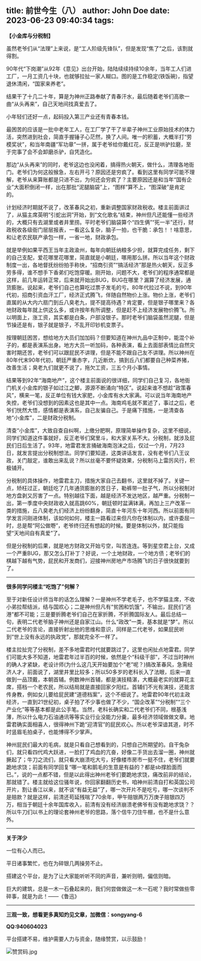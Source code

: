 title: 前世今生（八）
author: John Doe
date: 2023-06-23 09:40:34
tags:
---
**【小金库与分税制】**<!--more-->

虽然老爷们从“法理”上来说，是“工人阶级先锋队”，但是发现“焦了”之后，该割就得割。

90年代“下岗潮”从92年《意见》出台开始，陆陆续续持续10余年，当年工人们进工厂，一月工资几十块，也就够拉扯一家人糊口。图的是工作稳定(铁饭碗)，指望退休清闲，“国家来养老”。

结果干了十几二十年，算是为神州正路奉献了青春汗水，最后随着老爷们高歌一曲“从头再来”，自己天地间找真爱去了。

小年轻们还好一点，起码投入第三产业还有青春本钱。

最困苦的应该是一批中老年工人，在工厂学了干了半辈子神州工业原始技术的体力活，突然进到社会，简直手握锤子心茫然，换了人间。唯一的积蓄，大概半打“劳模奖状”，和当年南疆“军功章”一拼，属于老爷给你戴红花，反正是哄驴拉磨，至于完事了会不会卸磨杀驴，自凭造化。

那边“从头再来”的同时，老爷这边也没闲着，搞得热火朝天，做什么，清理各地衙门。老爷们为何这般猴急，左右开弓？原因还是穷疯了。看到这里有同学可能不理解，老爷从来算账都是只进不出，为何还会穷疯了？主要原因还是和当年“国有企业”大面积倒闭一样，出在那批“泥腿脑袋”上，“图样”算不上，“图深破”是肯定的。

计划经济时期就不说了，改革春风之初，重新调整国家财政税收。楼主前面讲过了，从猫主席英明“引蛇出洞”开始，到“文化歌名”结束，神州但凡还能懂一些经济的，大概只有去湖里或者井里捞。平时老爷们脑袋算个“四生俩”“死一半”还行，财政税收各级衙门层层报表，一看这么复杂，脑子一拍，也干脆：承包！！啥意思，和让老农民联产承包一样，一省一地，财政承包。

就是举例如果平西王当年主政渝州，每年向朝廷纳粮多少担，就算完成任务，剩下的自己支配，爱花哪里花哪里，简直就是小朝廷，哪用那么拼。所以当年这个财政制度一出，各地督抚纷纷拍手称快，“招商引资”“搞活经济”那是热火朝天，反正多劳多得，谁不想手下香弟们吃饱穿暖。刚开始，问题不大，老爷们的程序通常都是这样，前几年运转正常，后来就开始出BUG，BUG在哪里？漏算了经济发展，通货膨胀。说起来，老爷们自己也算吃过票子发毛的亏。80年代拉过不说，到90年代初，招商引资血汗工厂，经济正式腾飞，伴随自然物价上涨。物价上涨，老爷们直属的从大内六扇门到丘八臭老九，提不提高待遇？肯定要，但是银子哪里来？各地财政每年就上供这么多，或许按年有所调整，但是赶不上经济发展物价腾飞。所以明面上，涨工资，其实都是白条，户部没银子。那时老爷们脑袋虽然泥腿，但是节操还是有，银子就是银子，不乱开印钞机变票子。

按理朝廷困苦，想给地方大员们加加码？但要知道在神州九品中正制中，能混个补子的，都是表演系出身。地方大员一听加码，各种表演，看上去面部表情比自然灾害时期还苦，老爷们可以跟屁民不讲理，但是不能不跟自己友不讲理。所以神州在80年代末90年代初，朝廷严重赤字，几近断炊，搞到丘八们都要自己种菜养猪，改善生活；臭老九们就更不说了，拖欠工资，三五个月小事情。

结果等到92年“海南地产”，这个楼主前面说的很详细，同学们自己复习，各地衙门机关小金库的银子如过江之鲫，源源不断涌向“特区”。说起来谁不想趁“政策春风”，横来一笔，反正单位有钱大家肥，小金库有水大家满。可以说当年海南地产失控，老爷们没想到的因素这也是其中一点。海南鸡毛就不累述了，事过之后，老爷们恍然大悟，感情都是表演系，自己友骗自己。于是痛下措施，一是清查各地“小金库”，二是财政分税制。

清查“小金库”，大致自查自纠啊，上缴分肥啊，原理简单操作复杂，这里不细说，同学们知道这件事就好，反正老爷们窝里斗，和大家关系不大。分税制，就涉及屁民们日后生活了。93年，地雷君发言捅破海南泡沫之后，仅过一个月，7月23日，就发言提出分税制想法。同学们要知道，这类讲话发言，没有老爷们八王议政，关门敲定，谁敢出来乱说？所以丝毫不要怀疑效果，分税制马上雷厉风行，积极铺开。

分税制的具体操作，地雷君主刀，措施大家自己去翻书，这里就不掉了。关键一点，矫枉过正，朝廷吃了几年通货膨胀的苦日子，勒裤带一肚子气，所以分税制对地方盘剥又厉害了一点。特别越往下面，越是经济不发达地区，越严重。分税制一出，第一季度中央财政收入就高跳60%，朝廷顿时盆满钵满，再加上三产改革一类的措施，丘八臭老九们经济上纷纷翻身，简直十年河东十年河西。所以前面有同学发言问刚进体制，该如何如何，楼主一路看过来但凡你在体制以内，或许委屈一时，总是帮“阿公做嘢”，老爷终归还有想起的时候。要是体制以外，就只能指望“天地间自有真爱”了。

但是分税制的后果，就是地方财政又开始亏空，叫苦连连。等到星空君上台，又成一个严重BUG，那又怎么打补丁？好说，一个土地财政，一个地方债；老爷们的棋越下越有气势，屁民和开发商们，迎接神州房地产市场腾飞的日子很快就要到了。
- - -
**很多同学问楼主“吃饱了”何解？**

至于对新任设计师当年的话怎么理解？一是神州不学老毛子，也不学猫主席，不收小弟拉帮结派，结与国欢心；二是神州但凡有“贫困和饥饿”，不输出，屁民们“逃港”都不可能；三是要折腾老爷们自己在家折腾，不折腾国际友人。最后总结一句，表明二代老爷脑子神州还是自家江山。什么“政改”一类，基本就是“梦”。所以二代老爷的言论，直接折射出他的思维和意识，同样是二代老爷，如果屁民听到“世上没有永远的执政党”，那就完全不一样了。

楼主拉扯完了分税制，差不多地雷君时代就要跳过了，这里也闲扯点地雷君。同学们可能大多不知道，地雷君年过半百的时候，依然是个“科级干部”，不过当时神州的确人才紧缺，老设计师(为什么这几天开始要加个“老”呢？)搞改革春风，急需经济人才，前面说了，湖里井里比较多；所以50多岁的老科长入了法眼，后来一直做到一品顶戴，本朝首辅。例数神州首辅，都是演技精湛，大概最老实的就算花主席，搭档一个老农民，所以结局就是直接回家夕阳红。首辅们不光有演技，还能言传身教，例如女儿要给屁民建“道德档案”，这个不细说了。地雷君90年代初主政经济，一直到21世纪初，桌子拍了不少事也做了不少，“国企改革”“分税制”“三个产业化”等等基本都是此公手笔。当然，老科长确实和二代老爷们不同，根基浅薄，所以什么电力石油通讯等等实业行业没能力分羹，最多经济领域做做文章。地雷君确实面相喜人，很得神州下跪“迎清官”的屁民欢心。所以老爷深谙其道，时不时竖眉毛拍桌子，也能博得不少掌声。

神州屁民们最大的毛病，就是只看自己想看到的，只想自己所期望的。自干兔杂们，就只看四代鸡大跃进，一脸打了鸡血的亢奋，好像二手货出去溜一圈，神州就撅起了；牛刀之流们，就只看大崩溃吃大亏，好像楼市房市一挺不住，老爷们就要跪地求饶；前面有同学回复“哪一笔和鹅毛的生意是有益的？都是sb撑脸面而已。”，说的一点都不错，但是以此得出神州老爷们要跪地求饶，痛改前非的结论，那就错了。楼主就给这位骚年说，你回家翻翻历史书，咱神州前清自打和英国公司开片，割让香江以来，就不谈“有益无益”了，哪一次开片不是吃亏，哪一次谈判不是赔款？就是这样，前清还苟延残喘了70余年，甲午赔银两万万庚子赔银四万万，相当于朝廷十余年国库收入，前清有没有经济崩溃老佛爷有没有跪地求饶？？所以牛刀们以书上的理论套神州老爷的思路，落个信牛刀住牛棚，也不是什么意外。
- - -
**关于洋少**

一位有心人而已。

平日诸事繁忙，也在为碎银几两操劳不止。

搭建这个平台，是为了让大家能听听不同的声音，兼听则明，偏信则暗。

巨大的建筑，总是一木一石叠起来的，我们何尝做做这一木一石呢？我时常做些零碎事，就是为此！——《鲁迅》

---

**三观一致，想看更多真知灼见文章，加微信：songyang-6**

**QQ:940604023**

平台搭建不易，维护需要人力与资金，随缘赞赏，以示鼓励！

![赞赏码.jpg](/images/zanshang.jpg)